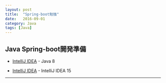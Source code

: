 ```yaml
---
layout: post
title:  "Spring-boot勉強"
date:   2016-09-01
category: Java
tags: [Java]
---
```


## Java Spring-boot開発準備

- [IntelliJ IDEA](http://www.oracle.com/technetwork/java/javase/downloads/index.html) - Java 8

- [IntelliJ IDEA](https://www.jetbrains.com/idea/download/) - IntelliJ IDEA 15



---

